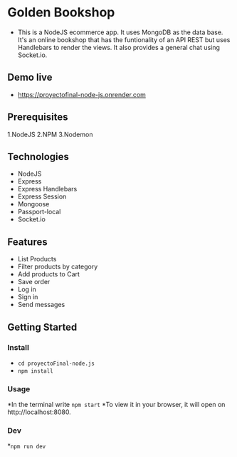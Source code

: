 # Golden Bookshop

* This is a NodeJS ecommerce app. It uses MongoDB as the data base. It's an online bookshop that has the funtionality of an API REST but uses Handlebars to render the views. It also provides a general chat using Socket.io.

## Demo live
* https://proyectofinal-node-js.onrender.com

## Prerequisites
1.NodeJS
2.NPM
3.Nodemon

## Technologies
* NodeJS
* Express
* Express Handlebars
* Express Session
* Mongoose
* Passport-local
* Socket.io

## Features
* List Products
* Filter products by category
* Add products to Cart
* Save order
* Log in
* Sign in
* Send messages

## Getting Started

### Install

* `cd proyectoFinal-node.js`  
* `npm install`

### Usage

*In the terminal write `npm start`
*To view it in your browser, it will open on http://localhost:8080.

### Dev
*`npm run dev`

